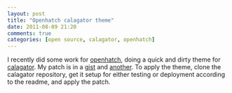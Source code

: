 ```yaml
---
layout: post
title: "Openhatch calagator theme"
date: 2011-08-09 21:20
comments: true
categories: [open source, calagator, openhatch]
---
```


I recently did some work for [openhatch][1], doing a quick and dirty theme for [calagator][2].  My patch is in a [gist][3] and [another][4].  To apply the theme, clone the calagator repository, get it setup for either testing or deployment according to the readme, and apply the patch.

[1]: http://openhatch.org
[2]: https://github.com/calagator/calagator
[3]: https://gist.github.com/1136136
[4]: https://gist.github.com/1136129
